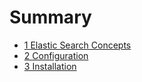 # Summary

* [1 Elastic Search Concepts](Chapters/Chapter1/readme.md)
* [2 Configuration](Chapters/Chapter2/readme.md)
* [3 Installation](Chapters/Chapter3/readme.md)